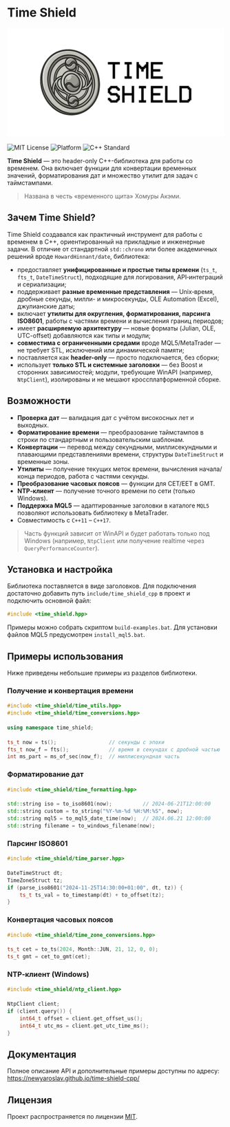 # Time Shield

<img src="docs/logo-1280x640.png" alt="Логотип" width="600"/>

![MIT License](https://img.shields.io/badge/license-MIT-green.svg)
![Platform](https://img.shields.io/badge/platform-Windows%20%7C%20Linux%20%7C%20MQL5-blue)
![C++ Standard](https://img.shields.io/badge/C++-11--17-orange)

**Time Shield** — это header-only C++-библиотека для работы со временем. Она включает функции для конвертации временных значений, форматирования дат и множество утилит для задач с таймстампами.
> Названа в честь «временного щита» Хомуры Акэми.

## Зачем Time Shield?

Time Shield создавался как практичный инструмент для работы с временем в C++, ориентированный на прикладные и инженерные задачи. В отличие от стандартной `std::chrono` или более академичных решений вроде `HowardHinnant/date`, библиотека:

- предоставляет **унифицированные и простые типы времени** (`ts_t`, `fts_t`, `DateTimeStruct`), подходящие для логирования, API‑интеграций и сериализации;
- поддерживает **разные временные представления** — Unix‑время, дробные секунды, милли- и микросекунды, OLE Automation (Excel), джулианские даты;
- включает **утилиты для округления, форматирования, парсинга ISO8601**, работы с частями времени и вычисления границ периодов;
- имеет **расширяемую архитектуру** — новые форматы (Julian, OLE, UTC-offset) добавляются как типы и модули;
- **совместима с ограниченными средами** вроде MQL5/MetaTrader — не требует STL, исключений или динамической памяти;
- поставляется как **header-only** — просто подключается, без сборки;
- использует **только STL и системные заголовки** — без Boost и сторонних зависимостей; модули, требующие WinAPI (например, `NtpClient`), изолированы и не мешают кроссплатформенной сборке.

## Возможности

- **Проверка дат** — валидация дат с учётом високосных лет и выходных.
- **Форматирование времени** — преобразование таймстампов в строки по стандартным и пользовательским шаблонам.
- **Конвертации** — перевод между секундными, миллисекундными и плавающими представлениями времени, структуры `DateTimeStruct` и временные зоны.
- **Утилиты** — получение текущих меток времени, вычисления начала/конца периодов, работа с частями секунды.
- **Преобразование часовых поясов** — функции для CET/EET в GMT.
- **NTP‑клиент** — получение точного времени по сети (только Windows).
- **Поддержка MQL5** — адаптированные заголовки в каталоге `MQL5` позволяют использовать библиотеку в MetaTrader.
- Совместимость с `C++11` – `C++17`.

> Часть функций зависит от WinAPI и будет работать только под Windows (например, `NtpClient` или получение realtime через `QueryPerformanceCounter`).

## Установка и настройка

Библиотека поставляется в виде заголовков. Для подключения достаточно добавить путь `include/time_shield_cpp` в проект и подключить основной файл:

```cpp
#include <time_shield.hpp>
```

Примеры можно собрать скриптом `build-examples.bat`. Для установки файлов MQL5 предусмотрен `install_mql5.bat`.

## Примеры использования

Ниже приведены небольшие примеры из разделов библиотеки.

### Получение и конвертация времени

```cpp
#include <time_shield/time_utils.hpp>
#include <time_shield/time_conversions.hpp>

using namespace time_shield;

ts_t now = ts();                 // секунды с эпохи
fts_t now_f = fts();             // время в секундах с дробной частью
int ms_part = ms_of_sec(now_f);  // миллисекундная часть
```

### Форматирование дат

```cpp
#include <time_shield/time_formatting.hpp>

std::string iso = to_iso8601(now);          // 2024-06-21T12:00:00
std::string custom = to_string("%Y-%m-%d %H:%M:%S", now);
std::string mql5 = to_mql5_date_time(now);  // 2024.06.21 12:00:00
std::string filename = to_windows_filename(now);
```

### Парсинг ISO8601

```cpp
#include <time_shield/time_parser.hpp>

DateTimeStruct dt;
TimeZoneStruct tz;
if (parse_iso8601("2024-11-25T14:30:00+01:00", dt, tz)) {
    ts_t ts_val = to_timestamp(dt) + to_offset(tz);
}
```

### Конвертация часовых поясов

```cpp
#include <time_shield/time_zone_conversions.hpp>

ts_t cet = to_ts(2024, Month::JUN, 21, 12, 0, 0);
ts_t gmt = cet_to_gmt(cet);
```

### NTP‑клиент (Windows)

```cpp
#include <time_shield/ntp_client.hpp>

NtpClient client;
if (client.query()) {
    int64_t offset = client.get_offset_us();
    int64_t utc_ms = client.get_utc_time_ms();
}
```

## Документация

Полное описание API и дополнительные примеры доступны по адресу: <https://newyaroslav.github.io/time-shield-cpp/>

## Лицензия

Проект распространяется по лицензии [MIT](LICENSE).

